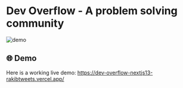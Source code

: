 # Dev Overflow - A problem solving community

![demo](https://res.cloudinary.com/dgur3iyy9/image/upload/v1699372466/pffcb0rwxtn6dao1xm83.jpg)

## 🌐 Demo

Here is a working live demo: https://dev-overflow-nextjs13-rakibtweets.vercel.app/
